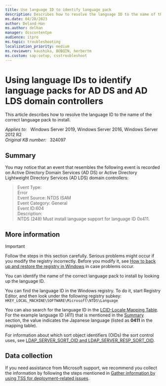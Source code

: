 ```yaml
---
title: Use language ID to identify language pack
description: Describes how to resolve the language ID to the name of the correct language pack to install.
ms.date: 04/28/2023
author: Deland-Han
ms.author: delhan
manager: dcscontentpm
audience: itpro
ms.topic: troubleshooting
localization_priority: medium
ms.reviewer: kaushika, BOBQIN, herbertm
ms.custom: sap:setup, csstroubleshoot
---
```

# Using language IDs to identify language packs for AD DS and AD LDS domain controllers

This article describes how to resolve the language ID to the name of the correct language pack to install.

_Applies to:_ &nbsp; Windows Server 2019, Windows Server 2016, Windows Server 2012 R2  
_Original KB number:_ &nbsp; 324097

## Summary

You may notice that an event that resembles the following event is recorded on Active Directory Domain Services (AD DS) or Active Directory Lightweight Directory Services (AD LDS) domain controllers:

> Event Type:  
Error  
Event Source: NTDS ISAM  
Event Category: General  
Event ID:604  
Description:  
NTDS (248) Must install language support for language ID 0x411.

## More information

> [!IMPORTANT]
> Follow the steps in this section carefully. Serious problems might occur if you modify the registry incorrectly. Before you modify it, see [How to back up and restore the registry in Windows](https://support.microsoft.com/help/322756) in case problems occur.

You can identify the name of the correct language pack to install by looking up the language ID.

You can find the language ID in the Windows registry. To do it, start Registry Editor, and then look under the following registry subkey:  
    `HKEY_LOCAL_MACHINE\SOFTWARE\Microsoft\NTDS\Language`

You can also search for the language ID in the [LCID-Locale Mapping Table](/openspecs/windows_protocols/ms-adts/a29e5c28-9fb9-4c49-8e43-4b9b8e733a05). For the example language ID (411) that is mentioned in the [Summary](#summary) section, the value indicates the Japanese language (listed as **0411** in the mapping table).

For information about which sort object identifiers (OIDs) the sort control uses, see [LDAP_SERVER_SORT_OID and LDAP_SERVER_RESP_SORT_OID](/openspecs/windows_protocols/ms-adts/6b7b93f1-7c1a-45c2-9544-c067b94bba20).

## Data collection

If you need assistance from Microsoft support, we recommend you collect the information by following the steps mentioned in [Gather information by using TSS for deployment-related issues](../../windows-client/windows-troubleshooters/gather-information-using-tss-deployment.md).
